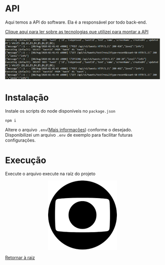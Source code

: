 # API

Aqui temos a API do software. Ela é a responsável por todo back-end.

[Clique aqui para ler sobre as tecnologias que utilizei para montar a API](ABOUT.md)

![Imagem da Api Executando](../assets/img/api-runnin.png)

# Instalação

Instale os scripts do node disponíveis no `package.json`

```
npm i
```

Altere o arquivo `.env`([Mais informações](https://www.ibm.com/support/knowledgecenter/ssw_aix_72/osmanagement/env_file.html)) conforme o desejado. Disponibilizei um arquivo `.env` de exemplo para facilitar futuras configurações.

# Execução

Execute o arquivo execute na raíz do projeto

<p align="center">
    <img src="../assets/img/globo.png" />
</p>

[Retornar à raiz](../README.md)